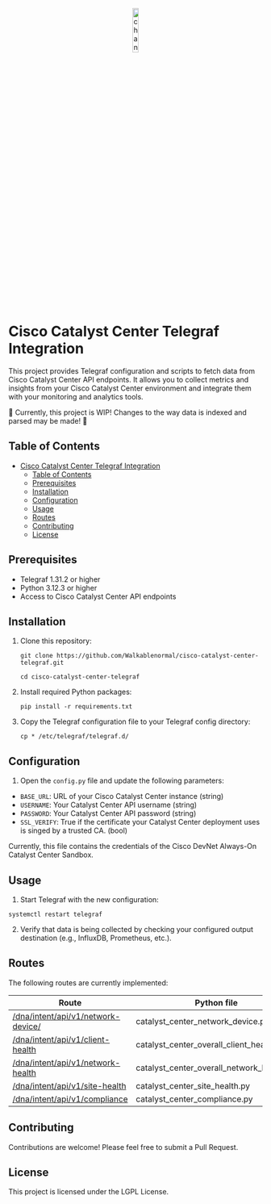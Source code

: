 <p align="center">
  <img src="https://github.com/user-attachments/assets/e1a94f9f-e6b0-445d-adf3-ec5b65abadea" alt="channels4_profile" width="15%">
</p>

# Cisco Catalyst Center Telegraf Integration

This project provides Telegraf configuration and scripts to fetch data from Cisco Catalyst Center API endpoints. It allows you to collect metrics and insights from your Cisco Catalyst Center environment and integrate them with your monitoring and analytics tools.

🚧 Currently, this project is WIP! Changes to the way data is indexed and parsed may be made! 🚧

## Table of Contents

- [Cisco Catalyst Center Telegraf Integration](#cisco-catalyst-center-telegraf-integration)
  - [Table of Contents](#table-of-contents)
  - [Prerequisites](#prerequisites)
  - [Installation](#installation)
  - [Configuration](#configuration)
  - [Usage](#usage)
  - [Routes](#routes)
  - [Contributing](#contributing)
  - [License](#license)

## Prerequisites

- Telegraf 1.31.2 or higher
- Python 3.12.3 or higher
- Access to Cisco Catalyst Center API endpoints

## Installation

1. Clone this repository:

    ```git clone https://github.com/Walkablenormal/cisco-catalyst-center-telegraf.git```
  
    ```cd cisco-catalyst-center-telegraf```
2. Install required Python packages:
  
   ```pip install -r requirements.txt```
  
3. Copy the Telegraf configuration file to your Telegraf config directory:

   ```cp * /etc/telegraf/telegraf.d/```

## Configuration

1. Open the `config.py` file and update the following parameters:

- `BASE_URL`: URL of your Cisco Catalyst Center instance (string)
- `USERNAME`: Your Catalyst Center API username (string)
- `PASSWORD`: Your Catalyst Center API password (string)
- `SSL_VERIFY`: True if the certificate your Catalyst Center deployment uses is singed by a trusted CA. (bool)

Currently, this file contains the credentials of the Cisco DevNet Always-On Catalyst Center Sandbox.

## Usage

1. Start Telegraf with the new configuration:

  ```systemctl restart telegraf```
  
2. Verify that data is being collected by checking your configured output destination (e.g., InfluxDB, Prometheus, etc.).

## Routes

The following routes are currently implemented:

| Route       | Python file     | Telegraf config |
| ----- | ----------- | --------------- |
|[/dna/intent/api/v1/network-device/](https://developer.cisco.com/docs/dna-center/get-device-list/)|catalyst_center_network_device.py|catalyst_center_network_device.conf|
|[/dna/intent/api/v1/client-health](https://developer.cisco.com/docs/dna-center/get-overall-client-health/)|catalyst_center_overall_client_health.py|catalyst_center_overall_client_health.conf|
|[/dna/intent/api/v1/network-health](https://developer.cisco.com/docs/dna-center/get-overall-network-health/)|catalyst_center_overall_network_health.py|catalyst_center_overall_network_health.conf|
|[/dna/intent/api/v1/site-health](https://developer.cisco.com/docs/dna-center/get-site-health/)|catalyst_center_site_health.py|catalyst_center_site_health.conf|
|[/dna/intent/api/v1/compliance](https://developer.cisco.com/docs/dna-center/get-compliance-status/)|catalyst_center_compliance.py|catalyst_center_compliance.conf|

## Contributing

Contributions are welcome! Please feel free to submit a Pull Request.

## License

This project is licensed under the LGPL License.
